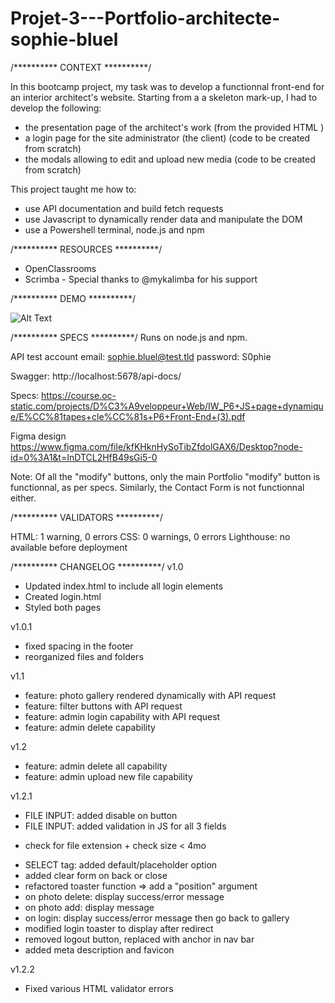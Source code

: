 # Projet-3---Portfolio-architecte-sophie-bluel

/**********
  CONTEXT
**********/

In this bootcamp project, my task was to develop a functionnal front-end for an interior architect's website.
Starting from a a skeleton mark-up, I had to develop the following:
 * the presentation page of the architect's work (from the provided HTML )
 * a login page for the site administrator (the client) (code to be created from scratch)
 * the modals allowing to edit and upload new media (code to be created from scratch)

This project taught me how to:
* use API documentation and build fetch requests
* use Javascript to dynamically render data and manipulate the DOM
* use a Powershell terminal, node.js and npm

/**********
 RESOURCES
**********/

 * OpenClassrooms
 * Scrimba - Special thanks to @mykalimba for his support
 
 
/**********
   DEMO
**********/

![Alt Text](https://github.com/BuckyBuck135/Projet-3---Portfolio-architecte-sophie-bluel/blob/main/FrontEnd/assets/Sophie-Bluel-demo.gif)

/**********
   SPECS
**********/
Runs on node.js and npm.

API test account
email: sophie.bluel@test.tld
password: S0phie

Swagger:
http://localhost:5678/api-docs/

Specs:
https://course.oc-static.com/projects/D%C3%A9veloppeur+Web/IW_P6+JS+page+dynamique/E%CC%81tapes+cle%CC%81s+P6+Front-End+(3).pdf

Figma design 
https://www.figma.com/file/kfKHknHySoTibZfdolGAX6/Desktop?node-id=0%3A1&t=InDTCL2HfB49sGi5-0

Note: Of all the "modify" buttons, only the main Portfolio "modify" button is functionnal, as per specs. Similarly, the Contact Form is not functionnal either.

/**********
VALIDATORS
**********/

HTML: 1 warning, 0 errors
CSS: 0 warnings, 0 errors
Lighthouse: no available before deployment

/**********
 CHANGELOG
**********/
v1.0
* Updated index.html to include all login elements
* Created login.html
* Styled both pages

v1.0.1
* fixed spacing in the footer
* reorganized files and folders

v1.1
* feature: photo gallery rendered dynamically with API request
* feature: filter buttons with API request
* feature: admin login capability  with API request
* feature: admin delete capability

v1.2
* feature: admin delete all capability
* feature: admin upload new file capability

v1.2.1
* FILE INPUT: added disable on button
* FILE INPUT: added validation in JS for all 3 fields
 + check for file extension + check size < 4mo
* SELECT tag: added default/placeholder option
* added clear form on back or close
* refactored toaster function => add a "position" argument
* on photo delete: display success/error message
* on photo add: display message
* on login: display success/error message then go back to gallery
* modified login toaster to display after redirect
* removed logout button, replaced with anchor in nav bar
* added meta description and favicon

v1.2.2
* Fixed various HTML validator errors


